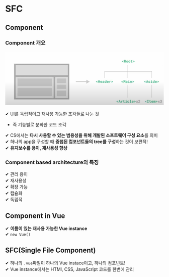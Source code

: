 # SFC

## Component

### Component 개요

![](assets/sfc.md/2022-11-02-10-50-18.png)

✔ UI를 독립적이고 재사용 가능한 조각들로 나눈 것

- 즉 기능별로 분화한 코드 조각

✔ CS에서는 **다시 사용할 수 있는 범용성을 위해 개발된 소프트웨어 구성 요소**를 의미  
✔ 하나의 app을 구성할 때 **중첩된 컴포넌트들의 tree를 구성**하는 것이 보편적!  
✔ **유지보수를 용이, 재사용성 향상**

### Component based architecture의 특징

✔ 관리 용이  
✔ 재사용성  
✔ 확장 가능  
✔ 캡슐화  
✔ 독립적

## Component in Vue

✔ **이름이 있는 재사용 가능한 Vue instance**  
✔ `new Vue()`

## SFC(Single File Component)

✔ 하나의 `.vue`파일이 하나의 Vue instace이고, 하나의 컴포넌트!  
✔ Vue instance에서는 HTMl, CSS, JavaScript 코드를 한번에 관리
